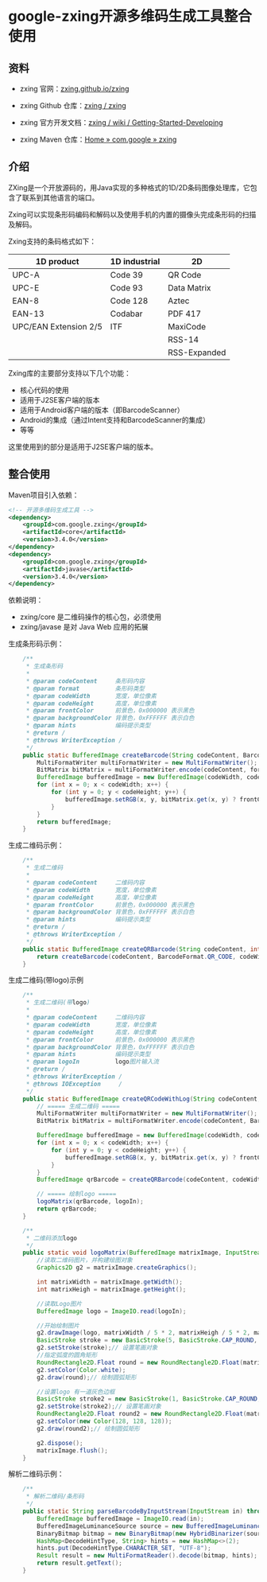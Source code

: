 # google-zxing开源多维码生成工具整合使用

## 资料

- zxing 官网：[zxing.github.io/zxing](https://zxing.github.io/zxing/index.html)

- zxing Github 仓库：[zxing / zxing](https://github.com/zxing/zxing)

- zxing 官方开发文档：[zxing / wiki / Getting-Started-Developing](https://github.com/zxing/zxing/wiki/Getting-Started-Developing)

- zxing Maven 仓库：[Home » com.google » zxing](https://mvnrepository.com/artifact/com.google.zxing)

## 介绍

ZXing是一个开放源码的，用Java实现的多种格式的1D/2D条码图像处理库，它包含了联系到其他语言的端口。

Zxing可以实现条形码编码和解码以及使用手机的内置的摄像头完成条形码的扫描及解码。

Zxing支持的条码格式如下：

| 1D product            | 1D industrial | 2D           |
| --------------------- | ------------- | ------------ |
| UPC-A                 | Code 39       | QR Code      |
| UPC-E                 | Code 93       | Data Matrix  |
| EAN-8                 | Code 128      | Aztec        |
| EAN-13                | Codabar       | PDF 417      |
| UPC/EAN Extension 2/5 | ITF           | MaxiCode     |
|                       |               | RSS-14       |
|                       |               | RSS-Expanded |

Zxing库的主要部分支持以下几个功能：

- 核心代码的使用
- 适用于J2SE客户端的版本
- 适用于Android客户端的版本（即BarcodeScanner）
- Android的集成（通过Intent支持和BarcodeScanner的集成）
- 等等

这里使用到的部分是适用于J2SE客户端的版本。

## 整合使用

Maven项目引入依赖：

```xml
<!-- 开源多维码生成工具 -->
<dependency>
    <groupId>com.google.zxing</groupId>
    <artifactId>core</artifactId>
    <version>3.4.0</version>
</dependency>
<dependency>
    <groupId>com.google.zxing</groupId>
    <artifactId>javase</artifactId>
    <version>3.4.0</version>
</dependency>
```

依赖说明：

- zxing/core 是二维码操作的核心包，必须使用
- zxing/javase 是对 Java Web 应用的拓展

生成条形码示例：

```java
    /**
     * 生成条形码
     *
     * @param codeContent     条形码内容
     * @param format          条形码类型
     * @param codeWidth       宽度，单位像素
     * @param codeHeight      高度，单位像素
     * @param frontColor      前景色，0x000000 表示黑色
     * @param backgroundColor 背景色，0xFFFFFF 表示白色
     * @param hints           编码提示类型
     * @return /
     * @throws WriterException /
     */
    public static BufferedImage createBarcode(String codeContent, BarcodeFormat format, int codeWidth, int codeHeight, int frontColor, int backgroundColor, Map<EncodeHintType, ?> hints) throws WriterException {
        MultiFormatWriter multiFormatWriter = new MultiFormatWriter();
        BitMatrix bitMatrix = multiFormatWriter.encode(codeContent, format, codeWidth, codeHeight, hints);
        BufferedImage bufferedImage = new BufferedImage(codeWidth, codeHeight, BufferedImage.TYPE_INT_BGR);
        for (int x = 0; x < codeWidth; x++) {
            for (int y = 0; y < codeHeight; y++) {
                bufferedImage.setRGB(x, y, bitMatrix.get(x, y) ? frontColor : backgroundColor);
            }
        }
        return bufferedImage;
    }
```

生成二维码示例：

```java
    /**
     * 生成二维码
     *
     * @param codeContent     二维码内容
     * @param codeWidth       宽度，单位像素
     * @param codeHeight      高度，单位像素
     * @param frontColor      前景色，0x000000 表示黑色
     * @param backgroundColor 背景色，0xFFFFFF 表示白色
     * @param hints           编码提示类型
     * @return /
     * @throws WriterException /
     */
    public static BufferedImage createQRBarcode(String codeContent, int codeWidth, int codeHeight, int frontColor, int backgroundColor, Map<EncodeHintType, ?> hints) throws WriterException {
        return createBarcode(codeContent, BarcodeFormat.QR_CODE, codeWidth, codeHeight, frontColor, backgroundColor, hints);
    }
```

生成二维码(带logo)示例

```java
    /**
     * 生成二维码(带logo)
     *
     * @param codeContent     二维码内容
     * @param codeWidth       宽度，单位像素
     * @param codeHeight      高度，单位像素
     * @param frontColor      前景色，0x000000 表示黑色
     * @param backgroundColor 背景色，0xFFFFFF 表示白色
     * @param hints           编码提示类型
     * @param logoIn          logo图片输入流
     * @return /
     * @throws WriterException /
     * @throws IOException     /
     */
    public static BufferedImage createQRCodeWithLog(String codeContent, int codeWidth, int codeHeight, int frontColor, int backgroundColor, Map<EncodeHintType, ?> hints, InputStream logoIn) throws WriterException, IOException {
        // ===== 生成二维码 =====
        MultiFormatWriter multiFormatWriter = new MultiFormatWriter();
        BitMatrix bitMatrix = multiFormatWriter.encode(codeContent, BarcodeFormat.QR_CODE, codeWidth, codeHeight, hints);

        BufferedImage bufferedImage = new BufferedImage(codeWidth, codeHeight, BufferedImage.TYPE_INT_BGR);
        for (int x = 0; x < codeWidth; x++) {
            for (int y = 0; y < codeHeight; y++) {
                bufferedImage.setRGB(x, y, bitMatrix.get(x, y) ? frontColor : backgroundColor);
            }
        }
        BufferedImage qrBarcode = createQRBarcode(codeContent, codeWidth, codeHeight, frontColor, backgroundColor, hints);

        // ===== 绘制logo =====
        logoMatrix(qrBarcode, logoIn);
        return qrBarcode;
    }

    /**
     * 二维码添加logo
     */
    public static void logoMatrix(BufferedImage matrixImage, InputStream logoIn) throws IOException {
        //读取二维码图片，并构建绘图对象
        Graphics2D g2 = matrixImage.createGraphics();

        int matrixWidth = matrixImage.getWidth();
        int matrixHeigh = matrixImage.getHeight();

        //读取Logo图片
        BufferedImage logo = ImageIO.read(logoIn);

        //开始绘制图片
        g2.drawImage(logo, matrixWidth / 5 * 2, matrixHeigh / 5 * 2, matrixWidth / 5, matrixHeigh / 5, null);//绘制
        BasicStroke stroke = new BasicStroke(5, BasicStroke.CAP_ROUND, BasicStroke.JOIN_ROUND);
        g2.setStroke(stroke);// 设置笔画对象
        //指定弧度的圆角矩形
        RoundRectangle2D.Float round = new RoundRectangle2D.Float(matrixWidth / 5f * 2f, matrixHeigh / 5f * 2f, matrixWidth / 5f, matrixHeigh / 5f, 20, 20);
        g2.setColor(Color.white);
        g2.draw(round);// 绘制圆弧矩形

        //设置logo 有一道灰色边框
        BasicStroke stroke2 = new BasicStroke(1, BasicStroke.CAP_ROUND, BasicStroke.JOIN_ROUND);
        g2.setStroke(stroke2);// 设置笔画对象
        RoundRectangle2D.Float round2 = new RoundRectangle2D.Float(matrixWidth / 5f * 2f + 2f, matrixHeigh / 5f * 2f + 2f, matrixWidth / 5f - 4f, matrixHeigh / 5f - 4f, 20, 20);
        g2.setColor(new Color(128, 128, 128));
        g2.draw(round2);// 绘制圆弧矩形

        g2.dispose();
        matrixImage.flush();
    }
```

解析二维码示例：

```java
    /**
     * 解析二维码/条形码
     */
    public static String parseBarcodeByInputStream(InputStream in) throws IOException, NotFoundException {
        BufferedImage bufferedImage = ImageIO.read(in);
        BufferedImageLuminanceSource source = new BufferedImageLuminanceSource(bufferedImage);
        BinaryBitmap bitmap = new BinaryBitmap(new HybridBinarizer(source));
        HashMap<DecodeHintType, String> hints = new HashMap<>(2);
        hints.put(DecodeHintType.CHARACTER_SET, "UTF-8");
        Result result = new MultiFormatReader().decode(bitmap, hints);
        return result.getText();
    }
```
